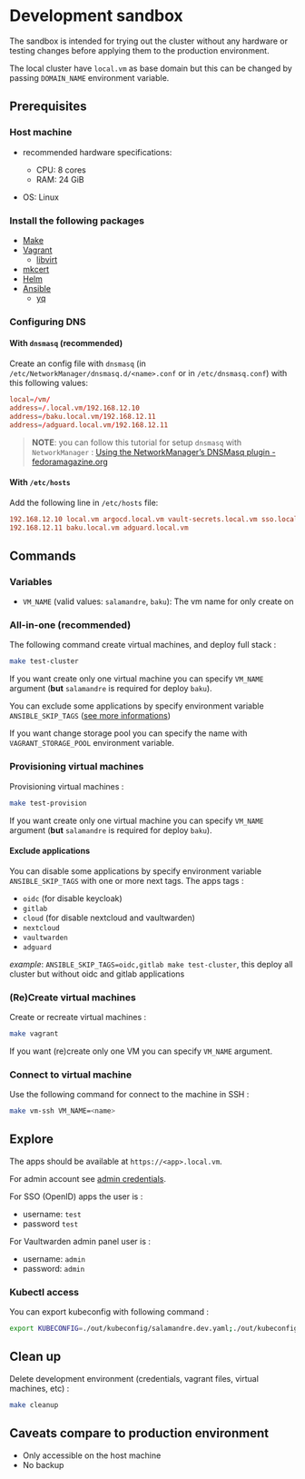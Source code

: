 # Development sandbox

The sandbox is intended for trying out the cluster without any hardware or testing changes before applying them to the
production environment.

The local cluster have `local.vm` as base domain but this can be changed by passing `DOMAIN_NAME` environment variable.

## Prerequisites

### Host machine

- recommended hardware specifications:

  - CPU: 8 cores
  - RAM: 24 GiB

- OS: Linux

### Install the following packages

- [Make](https://www.gnu.org/software/make/)
- [Vagrant](https://www.vagrantup.com/)
  - [libvirt](https://libvirt.org/)
- [mkcert](https://github.com/FiloSottile/mkcert)
- [Helm](https://helm.sh/)
- [Ansible](https://www.ansible.com/)
  - [yq](https://github.com/mikefarah/yq/)

### Configuring DNS

#### With `dnsmasq` (**recommended**)

Create an config file with `dnsmasq` (in `/etc/NetworkManager/dnsmasq.d/<name>.conf` or in `/etc/dnsmasq.conf`) with this following values:

```conf
local=/vm/
address=/.local.vm/192.168.12.10
address=/baku.local.vm/192.168.12.11
address=/adguard.local.vm/192.168.12.11
```

> **NOTE**: you can follow this tutorial for setup `dnsmasq` with `NetworkManager` : [Using the NetworkManager’s DNSMasq plugin - fedoramagazine.org](https://fedoramagazine.org/using-the-networkmanagers-dnsmasq-plugin/)

#### With `/etc/hosts`

Add the following line in `/etc/hosts` file:

```conf
192.168.12.10 local.vm argocd.local.vm vault-secrets.local.vm sso.local.vm s3.local.vm console.s3.local.vm git.local.vm
192.168.12.11 baku.local.vm adguard.local.vm
```

## Commands

### Variables

- `VM_NAME` (valid values: `salamandre`, `baku`): The vm name for only create on

### All-in-one (recommended)

The following command create virtual machines, and deploy full stack :

```sh
make test-cluster
```

If you want create only one virtual machine you can specify `VM_NAME` argument (**but** `salamandre` is required for deploy `baku`).

You can exclude some applications by specify environment variable `ANSIBLE_SKIP_TAGS` ([see more informations](#exclude-applications))

If you want change storage pool you can specify the name with `VAGRANT_STORAGE_POOL` environment variable.

### Provisioning virtual machines

Provisioning virtual machines :

```sh
make test-provision
```

If you want create only one virtual machine you can specify `VM_NAME` argument (**but** `salamandre` is required for deploy `baku`).

#### Exclude applications

You can disable some applications by specify environment variable `ANSIBLE_SKIP_TAGS` with one or more next tags.
The apps tags :

- `oidc` (for disable keycloak)
- `gitlab`
- `cloud` (for disable nextcloud and vaultwarden)
- `nextcloud`
- `vaultwarden`
- `adguard`

_example_: `ANSIBLE_SKIP_TAGS=oidc,gitlab make test-cluster`, this deploy all cluster but without oidc and gitlab applications

### (Re)Create virtual machines

Create or recreate virtual machines :

```sh
make vagrant
```

If you want (re)create only one VM you can specify `VM_NAME` argument.

### Connect to virtual machine

Use the following command for connect to the machine in SSH :

```sh
make vm-ssh VM_NAME=<name>
```

## Explore

The apps should be available at `https://<app>.local.vm`.

For admin account see [admin credentials](post-installation.md#admin-credentials).

For SSO (OpenID) apps the user is :

- username: `test`
- password `test`

For Vaultwarden admin panel user is :

- username: `admin`
- password: `admin`

### Kubectl access

You can export kubeconfig with following command :

```sh
export KUBECONFIG=./out/kubeconfig/salamandre.dev.yaml;./out/kubeconfig/baku.dev.yaml
```

## Clean up

Delete development environment (credentials, vagrant files, virtual machines, etc) :

```sh
make cleanup
```

## Caveats compare to production environment

- Only accessible on the host machine
- No backup
